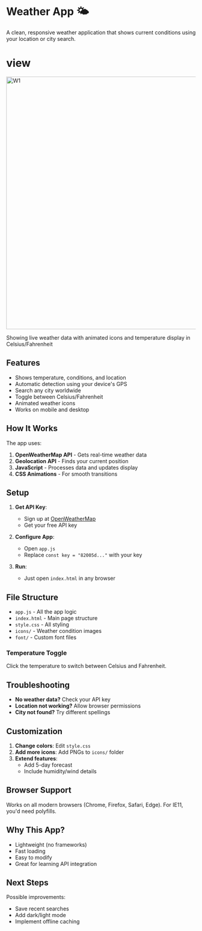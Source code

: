 
# Weather App 🌤️  
A clean, responsive weather application that shows current conditions using your location or city search.

# view

<img width="671" alt="W1" src="https://github.com/user-attachments/assets/b8a0b627-0ec3-4741-ae28-babb920b6b9a" />

Showing live weather data with animated icons and temperature display in Celsius/Fahrenheit


## Features  
- Shows temperature, conditions, and location  
- Automatic detection using your device's GPS  
- Search any city worldwide  
- Toggle between Celsius/Fahrenheit  
- Animated weather icons  
- Works on mobile and desktop  

## How It Works  
The app uses:  
1. **OpenWeatherMap API** - Gets real-time weather data  
2. **Geolocation API** - Finds your current position  
3. **JavaScript** - Processes data and updates display  
4. **CSS Animations** - For smooth transitions  

## Setup  
1. **Get API Key**:  
   - Sign up at [OpenWeatherMap](https://openweathermap.org)  
   - Get your free API key  

2. **Configure App**:  
   - Open `app.js`  
   - Replace `const key = "82005d..."` with your key  

3. **Run**:  
   - Just open `index.html` in any browser  

## File Structure  
- `app.js` - All the app logic  
- `index.html` - Main page structure  
- `style.css` - All styling  
- `icons/` - Weather condition images  
- `font/` - Custom font files  

### Temperature Toggle  
Click the temperature to switch between Celsius and Fahrenheit.

## Troubleshooting  
- **No weather data?** Check your API key  
- **Location not working?** Allow browser permissions  
- **City not found?** Try different spellings  

## Customization  
1. **Change colors**: Edit `style.css`  
2. **Add more icons**: Add PNGs to `icons/` folder  
3. **Extend features**:  
   - Add 5-day forecast  
   - Include humidity/wind details  

## Browser Support  
Works on all modern browsers (Chrome, Firefox, Safari, Edge). For IE11, you'd need polyfills.

## Why This App?  
- Lightweight (no frameworks)  
- Fast loading  
- Easy to modify  
- Great for learning API integration  

## Next Steps  
Possible improvements:  
- Save recent searches  
- Add dark/light mode  
- Implement offline caching  





